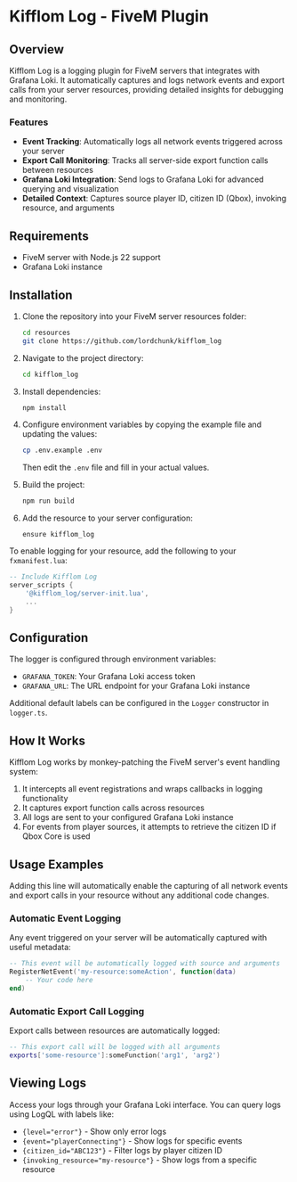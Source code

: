 # Kifflom Log - FiveM Plugin

## Overview

Kifflom Log is a logging plugin for FiveM servers that integrates with Grafana Loki. It automatically captures and logs network events and export calls from your server resources, providing detailed insights for debugging and monitoring.

### Features

- **Event Tracking**: Automatically logs all network events triggered across your server
- **Export Call Monitoring**: Tracks all server-side export function calls between resources
- **Grafana Loki Integration**: Send logs to Grafana Loki for advanced querying and visualization
- **Detailed Context**: Captures source player ID, citizen ID (Qbox), invoking resource, and arguments

## Requirements

- FiveM server with Node.js 22 support
- Grafana Loki instance

## Installation

1. Clone the repository into your FiveM server resources folder:
   ```bash
   cd resources
   git clone https://github.com/lordchunk/kifflom_log
   ```

2. Navigate to the project directory:
   ```bash
   cd kifflom_log
   ```

3. Install dependencies:
   ```bash
   npm install
   ```

4. Configure environment variables by copying the example file and updating the values:
   ```bash
   cp .env.example .env
   ```
   Then edit the `.env` file and fill in your actual values.


5. Build the project:
   ```bash
   npm run build
   ```

6. Add the resource to your server configuration:
   ```
   ensure kifflom_log
   ```

To enable logging for your resource, add the following to your `fxmanifest.lua`:

```lua
-- Include Kifflom Log
server_scripts {
    '@kifflom_log/server-init.lua',
    ... 
}
```

## Configuration

The logger is configured through environment variables:

- `GRAFANA_TOKEN`: Your Grafana Loki access token
- `GRAFANA_URL`: The URL endpoint for your Grafana Loki instance

Additional default labels can be configured in the `Logger` constructor in `logger.ts`.

## How It Works

Kifflom Log works by monkey-patching the FiveM server's event handling system:

1. It intercepts all event registrations and wraps callbacks in logging functionality
2. It captures export function calls across resources
3. All logs are sent to your configured Grafana Loki instance
4. For events from player sources, it attempts to retrieve the citizen ID if Qbox Core is used

## Usage Examples

Adding this line will automatically enable the capturing of all network events and export calls in your resource without any additional code changes.

### Automatic Event Logging

Any event triggered on your server will be automatically captured with useful metadata:

```lua
-- This event will be automatically logged with source and arguments
RegisterNetEvent('my-resource:someAction', function(data)
    -- Your code here
end)
```

### Automatic Export Call Logging

Export calls between resources are automatically logged:

```lua
-- This export call will be logged with all arguments
exports['some-resource']:someFunction('arg1', 'arg2')
```

## Viewing Logs

Access your logs through your Grafana Loki interface. You can query logs using LogQL with labels like:

- `{level="error"}` - Show only error logs
- `{event="playerConnecting"}` - Show logs for specific events
- `{citizen_id="ABC123"}` - Filter logs by player citizen ID
- `{invoking_resource="my-resource"}` - Show logs from a specific resource
